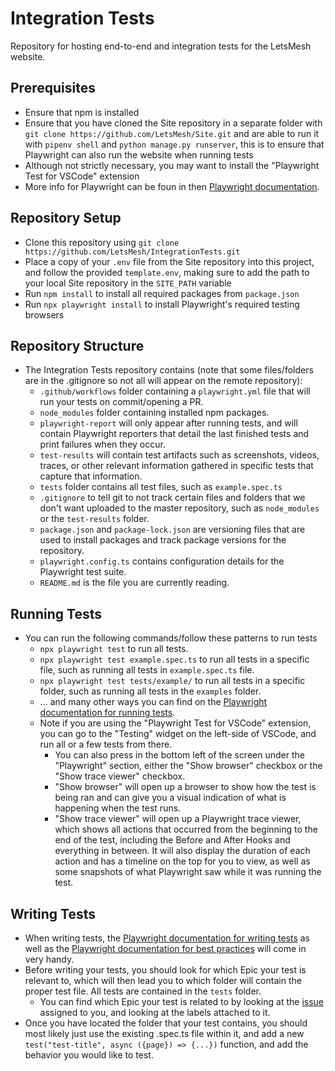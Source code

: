 # Integration Tests

Repository for hosting end-to-end and integration tests for the LetsMesh website.

## Prerequisites

- Ensure that npm is installed
- Ensure that you have cloned the Site repository in a separate folder with `git clone https://github.com/LetsMesh/Site.git` and are able to run it with `pipenv shell` and `python manage.py runserver`, this is to ensure that Playwright can also run the website when running tests
- Although not strictly necessary, you may want to install the "Playwright Test for VSCode" extension
- More info for Playwright can be foun in then [Playwright documentation](https://playwright.dev/docs/intro).

## Repository Setup

- Clone this repository using `git clone https://github.com/LetsMesh/IntegrationTests.git`
- Place a copy of your `.env` file from the Site repository into this project, and follow the provided `template.env`, making sure to add the path to your local Site repository in the `SITE_PATH` variable
- Run `npm install` to install all required packages from `package.json`
- Run `npx playwright install` to install Playwright's required testing browsers


## Repository Structure

- The Integration Tests repository contains (note that some files/folders are in the .gitignore so not all will appear on the remote repository):
  - `.github/workflows` folder containing a `playwright.yml` file that will run your tests on commit/opening a PR.
  - `node_modules` folder containing installed npm packages.
  - `playwright-report` will only appear after running tests, and will contain Playwright reporters that detail the last finished tests and print failures when they occur.
  - `test-results` will contain test artifacts such as screenshots, videos, traces, or other relevant information gathered in specific tests that capture that information.
  - `tests` folder contains all test files, such as `example.spec.ts`
  - `.gitignore` to tell git to not track certain files and folders that we don't want uploaded to the master repository, such as `node_modules` or the `test-results` folder.
  - `package.json` and `package-lock.json` are versioning files that are used to install packages and track package versions for the repository.
  - `playwright.config.ts` contains configuration details for the Playwright test suite.
  - `README.md` is the file you are currently reading.

## Running Tests

- You can run the following commands/follow these patterns to run tests
  - `npx playwright test` to run all tests.
  - `npx playwright test example.spec.ts` to run all tests in a specific file, such as running all tests in `example.spec.ts` file.
  - `npx playwright test tests/example/` to run all tests in a specific folder, such as running all tests in the `examples` folder.
  - ... and many other ways you can find on the [Playwright documentation for running tests](https://playwright.dev/docs/running-tests).
  - Note if you are using the "Playwright Test for VSCode" extension, you can go to the "Testing" widget on the left-side of VSCode, and run all or a few tests from there.
      - You can also press in the bottom left of the screen under the "Playwright" section, either the "Show browser" checkbox or the "Show trace viewer" checkbox.
      - "Show browser" will open up a browser to show how the test is being ran and can give you a visual indication of what is happening when the test runs.
      - "Show trace viewer" will open up a Playwright trace viewer, which shows all actions that occurred from the beginning to the end of the test, including the Before and After Hooks and everything in between. It will also display the duration of each action and has a timeline on the top for you to view, as well as some snapshots of what Playwright saw while it was running the test.

## Writing Tests

- When writing tests, the [Playwright documentation for writing tests](https://playwright.dev/docs/writing-tests) as well as the [Playwright documentation for best practices](https://playwright.dev/docs/best-practices) will come in very handy.
- Before writing your tests, you should look for which Epic your test is relevant to, which will then lead you to which folder will contain the proper test file. All tests are contained in the `tests` folder.
  - You can find which Epic your test is related to by looking at the [issue](https://github.com/LetsMesh/IntegrationTests/issues) assigned to you, and looking at the labels attached to it.
- Once you have located the folder that your test contains, you should most likely just use the existing .spec.ts file within it, and add a new `test("test-title", async ({page}) => {...})` function, and add the behavior you would like to test.
